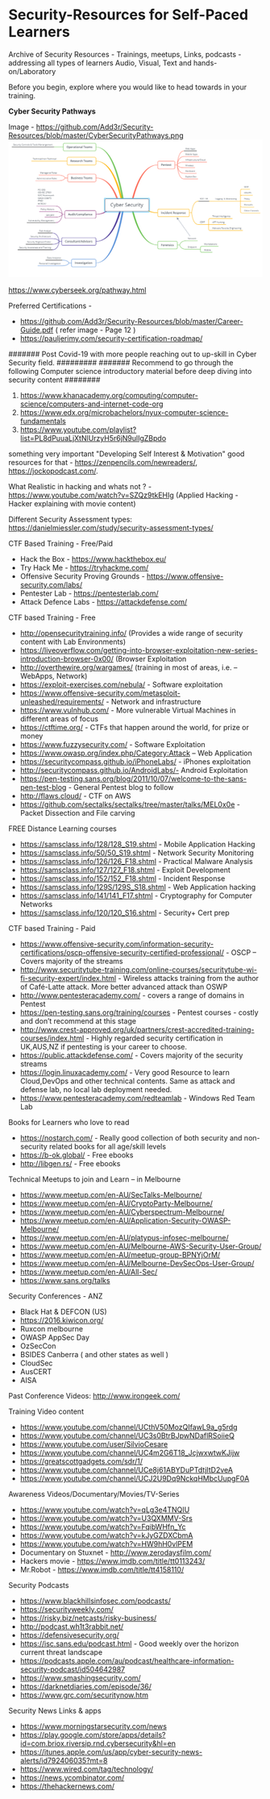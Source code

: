 # Security-Resources for Self-Paced Learners

Archive of Security Resources - Trainings, meetups, Links, podcasts - addressing all types of learners Audio, Visual, Text and hands-on/Laboratory

Before you begin, explore where you would like to head towards in your training.

**Cyber Security Pathways**

 Image - https://github.com/Add3r/Security-Resources/blob/master/CyberSecurityPathways.png
 ![](CyberSecuirtyPathways.png)
 
 https://www.cyberseek.org/pathway.html
 
Preferred Certifications - 
+ https://github.com/Add3r/Security-Resources/blob/master/Career-Guide.pdf ( refer image - Page 12 )
+ https://pauljerimy.com/security-certification-roadmap/

####### Post Covid-19 with more people reaching out to up-skill in Cyber Security field. #########
####### Recommend to go through the following Computer science introductory material before deep diving into security content ########
1. https://www.khanacademy.org/computing/computer-science/computers-and-internet-code-org
2. https://www.edx.org/microbachelors/nyux-computer-science-fundamentals
3. https://www.youtube.com/playlist?list=PL8dPuuaLjXtNlUrzyH5r6jN9ulIgZBpdo

something very important "Developing Self Interest & Motivation" good resources for that - https://zenpencils.com/newreaders/, https://jockopodcast.com/.

What Realistic in hacking and whats not ? - https://www.youtube.com/watch?v=SZQz9tkEHIg (Applied Hacking - Hacker explaining with movie content)

Different Security Assessment types:  https://danielmiessler.com/study/security-assessment-types/

CTF Based Training - Free/Paid
* Hack the Box - https://www.hackthebox.eu/
* Try Hack Me - https://tryhackme.com/
* Offensive Security Proving Grounds - https://www.offensive-security.com/labs/
* Pentester Lab - https://pentesterlab.com/
* Attack Defence Labs - https://attackdefense.com/

CTF based Training - Free

* http://opensecuritytraining.info/ (Provides a wide range of security content with Lab Environments)
* https://liveoverflow.com/getting-into-browser-exploitation-new-series-introduction-browser-0x00/ (Browser Exploitation 
* http://overthewire.org/wargames/ (training in most of areas, i.e. – WebApps, Network)
* https://exploit-exercises.com/nebula/ - Software exploitation
* https://www.offensive-security.com/metasploit-unleashed/requirements/ - Network and infrastructure
* https://www.vulnhub.com/ - More vulnerable Virtual Machines in different areas of focus
* https://ctftime.org/ - CTFs that happen around the world, for prize or money
* https://www.fuzzysecurity.com/ - Software Exploitation
* https://www.owasp.org/index.php/Category:Attack – Web Application
* https://securitycompass.github.io/iPhoneLabs/ - iPhones exploitation
* http://securitycompass.github.io/AndroidLabs/- Android Exploitation
* https://pen-testing.sans.org/blog/2011/10/07/welcome-to-the-sans-pen-test-blog - General Pentest blog to follow
* http://flaws.cloud/ - CTF on AWS
* https://github.com/sectalks/sectalks/tree/master/talks/MEL0x0e - Packet Dissection and File carving

FREE Distance Learning courses
* https://samsclass.info/128/128_S19.shtml - Mobile Application Hacking
* https://samsclass.info/50/50_S19.shtml - Network Security Monitoring
* https://samsclass.info/126/126_F18.shtml - Practical Malware Analysis
* https://samsclass.info/127/127_F18.shtml - Exploit Development
* https://samsclass.info/152/152_F18.shtml - Incident Response
* https://samsclass.info/129S/129S_S18.shtml - Web Application hacking
* https://samsclass.info/141/141_F17.shtml - Cryptography for Computer Networks
* https://samsclass.info/120/120_S16.shtml - Security+ Cert prep

CTF based Training - Paid
* https://www.offensive-security.com/information-security-certifications/oscp-offensive-security-certified-professional/ - OSCP – Covers majority of the streams
* http://www.securitytube-training.com/online-courses/securitytube-wi-fi-security-expert/index.html - Wireless attacks training from the author of Café-Latte attack. More better advanced attack than OSWP
* http://www.pentesteracademy.com/ - covers a range of domains in Pentest
* https://pen-testing.sans.org/training/courses - Pentest courses - costly and don’t recommend at this stage
* http://www.crest-approved.org/uk/partners/crest-accredited-training-courses/index.html - Highly regarded security certification in UK,AUS,NZ if pentesting is your career to choose.
* https://public.attackdefense.com/ - Covers majority of the security streams
* https://login.linuxacademy.com/ - Very good Resource to learn Cloud,DevOps and other technical contents. Same as attack and defense lab, no local lab deployment needed.
* https://www.pentesteracademy.com/redteamlab - Windows Red Team Lab

Books for Learners who love to read

* https://nostarch.com/ - Really good collection of both security and non-security related books for all age/skill levels
* https://b-ok.global/ - Free ebooks
* http://libgen.rs/ - Free ebooks

Technical Meetups to join and Learn – in Melbourne

* https://www.meetup.com/en-AU/SecTalks-Melbourne/
* https://www.meetup.com/en-AU/CryptoParty-Melbourne/
* https://www.meetup.com/en-AU/Cyberspectrum-Melbourne/
* https://www.meetup.com/en-AU/Application-Security-OWASP-Melbourne/
* https://www.meetup.com/en-AU/platypus-infosec-melbourne/
* https://www.meetup.com/en-AU/Melbourne-AWS-Security-User-Group/
* https://www.meetup.com/en-AU/meetup-group-BPNYjOrM/
* https://www.meetup.com/en-AU/Melbourne-DevSecOps-User-Group/
* https://www.meetup.com/en-AU/All-Sec/
* https://www.sans.org/talks

Security Conferences - ANZ

* Black Hat & DEFCON (US)
* https://2016.kiwicon.org/
* Ruxcon melbourne
* OWASP AppSec Day
* OzSecCon
* BSIDES Canberra ( and other states as well )
* CloudSec
* AusCERT
* AISA

Past Conference Videos: http://www.irongeek.com/

Training Video content

* https://www.youtube.com/channel/UCthV50MozQIfawL9a_g5rdg
* https://www.youtube.com/channel/UC3s0BtrBJpwNDaflRSoiieQ
* https://www.youtube.com/user/SilvioCesare
* https://www.youtube.com/channel/UC4m2G6T18_JcjwxwtwKJijw
* https://greatscottgadgets.com/sdr/1/
* https://www.youtube.com/channel/UCe8j61ABYDuPTdtjItD2veA
* https://www.youtube.com/channel/UCJ2U9Dq9NckqHMbcUupgF0A

Awareness Videos/Documentary/Movies/TV-Series

* https://www.youtube.com/watch?v=qLg3e4TNQIU
* https://www.youtube.com/watch?v=U3QXMMV-Srs
* https://www.youtube.com/watch?v=FqibWHfn_Yc
* https://www.youtube.com/watch?v=kJyGZDXCbmA
* https://www.youtube.com/watch?v=HW9hH0vlPEM
* Documentary on Stuxnet - http://www.zerodaysfilm.com/
* Hackers movie - https://www.imdb.com/title/tt0113243/
* Mr.Robot - https://www.imdb.com/title/tt4158110/
 
Security Podcasts

* https://www.blackhillsinfosec.com/podcasts/
* https://securityweekly.com/
* https://risky.biz/netcasts/risky-business/
* http://podcast.wh1t3rabbit.net/
* https://defensivesecurity.org/
* https://isc.sans.edu/podcast.html - Good weekly over the horizon current threat landscape
* https://podcasts.apple.com/au/podcast/healthcare-information-security-podcast/id504642987
* https://www.smashingsecurity.com/
* https://darknetdiaries.com/episode/36/
* https://www.grc.com/securitynow.htm

Security News Links & apps

* https://www.morningstarsecurity.com/news
* https://play.google.com/store/apps/details?id=com.briox.riversip.rnd.cybersecurity&hl=en
* https://itunes.apple.com/us/app/cyber-security-news-alerts/id792406035?mt=8
* https://www.wired.com/tag/technology/
* https://news.ycombinator.com/
* https://thehackernews.com/
